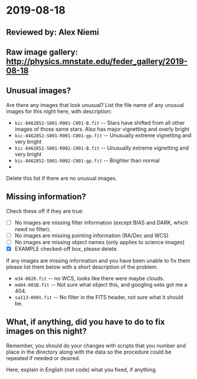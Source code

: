 # 2019-08-18

## Reviewed by:   Alex Niemi

## Raw image gallery: http://physics.mnstate.edu/feder_gallery/2019-08-18

## Unusual images?

Are there any images that look unusual? List the file name of any unusual images for this night here, with description:

+ `kic-8462852-S001-R001-C001-B.fit` -- Stars have shifted from all other images of those same stars.  Also has major vignetting and overly bright
+ `kic-8462852-S001-R001-C001-gp.fit` -- Unusually extreme vignetting and very bright
+ `kic-8462852-S001-R002-C001-B.fit` -- Unusually extreme vignetting and very bright
+ `kic-8462852-S001-R002-C001-gp.fit` -- Brighter than normal
+ 

Delete this list if there are no unusual images.

## Missing information?

Check these off if they are true:

- [ ] No images are missing filter information (except BIAS and DARK, which need no filter).
- [ ] No images are missing pointing information (RA/Dec and WCS)
- [ ] No images are missing object names (only applies to science images)
- [x] EXAMPLE checked-off box, please delete.

If any images are missing information and you have been unable to fix them please list
them below with a short description of the problem.

+ `m34-002R.fit` -- no WCS, looks like there were maybe clouds.
+ `m404-001B.fit` -- Not sure what object this, and googling `m404` got me a 404.
+ `sa113-099V.fit` -- No filter in the FITS header, not sure what it should be.

## What, if anything, did you have to do to fix images on this night?

Remember, you should do your changes with scripts that you number and place in the
directory along with the data so the procedure could be repeated if needed or
desired.

Here, explain in English (not code) what you fixed, if anything.
